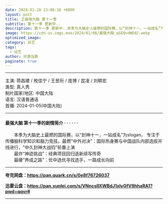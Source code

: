 ```yaml
---
date: 2024-01-20 13:08:16 +0800
layout: post
title: 王最强大脑 第十一季
subtitle: 第十一季 更新中..
description: 第十一季 更新中..本季为大脑史上最燃的国际赛，以“封神十一，一站成名”为slogan， 专注于传播脑科学知识和脑力竞技。最燃“中外对决”：国际热身赛与中国战队内部选拔并线进行，"中久封神大战钧”轮番上演......
image: https://cdn-us.imgs.moe/2024/01/08/最强大脑_qSEQvdWE02.webp
optimized_image: 
category: 综艺
tags:
  - 综艺
author: 对酒当歌
paginate: true
---
```


---

主演: 蒋昌建 / 攸佳宁 / 王昱珩 / 庞博 / 昆凌 / 刘畊宏  
类型: 真人秀  
制片国家/地区: 中国大陆  
语言: 汉语普通话  
首播: 2024-01-05(中国大陆)  

---

#### 最强大脑 第十一季的剧情简介 · · · · · ·

　　本季为大脑史上最燃的国际赛，以“封神十一，一站成名”为slogan， 专注于传播脑科学知识和脑力竞技。最燃“中外对决”：国际热身赛与中国战队内部选拔并线进行，"中久封神大战钧”轮番上演  
　　最炸“神迹挑战”：经典项目回归迭新续写传奇  
　　最硬“养成之路”：优中选优寻找选手，一路成长向前  

---

**夸克网盘：<https://pan.quark.cn/s/0e8f76726037>**

**迅雷云盘：<https://pan.xunlei.com/s/VNncsIIXWBdJ1xlvGfV9hhaRA1?pwd=qqvr#>**

---
